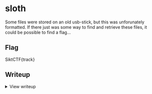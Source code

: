 # sloth
Some files were stored on an old usb-stick, but this was unforunately formatted. If there just was some way to find and retrieve these files, it could be possible to find a flag...

## Flag
SiktCTF{track}

## Writeup
<details>
<summary> View writeup</summary>



</details>